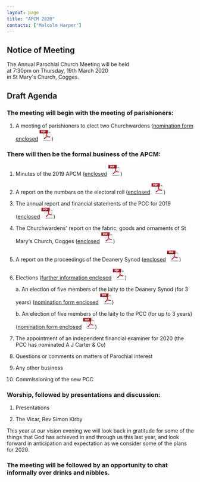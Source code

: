 ```yaml
---
layout: page
title: "APCM 2020"
contacts: ["Malcolm Harper"]
---
```

## Notice of Meeting

The Annual Parochial Church Meeting will be held<br>
at 7:30pm on Thursday, 19th March 2020<br>
in St Mary's Church, Cogges.

## Draft Agenda

### The meeting will begin with the meeting of parishioners:

1. A meeting of parishioners to elect two Churchwardens
([nomination form enclosed](/documents/apcm/2020/Nomination%20for%20Churchwarden.pdf "Opens link to the 'Nomination for Churchwarden' pdf document.") ![PDF](/images/pdficon_large.png))


### There will then be the formal business of the APCM:

1. Minutes of the 2019 APCM
([enclosed](/documents/apcm/2019/Apcm19_minutes.pdf "Opens link to the 'Apcm19_minutes' pdf document.") ![PDF](/images/pdficon_large.png))

2. A report on the numbers on the electoral roll
([enclosed](/documents/apcm/2020/Electoral%20Roll%20Report%202020.pdf "Opens link to the 'Electoral Roll Report 2020' pdf document.") ![PDF](/images/pdficon_large.png))

3. The annual report and financial statements of the PCC for 2019
([enclosed](/documents/apcm/2020/AR+FS_2019.pdf "Opens link to the 'AR+FS_2019' pdf document.") ![PDF](/images/pdficon_large.png))

4. The Churchwardens' report on the fabric, goods and ornaments of St Mary's Church, Cogges
([enclosed](/documents/apcm/2020/2020%20APCM%20CW%20Report%20Fabric%20Goods%20and%20Ornaments.pdf "Opens link to the '2020 APCM CW Report Fabric Goods and Ornaments' pdf document.") ![PDF](/images/pdficon_large.png))

5. A report on the proceedings of the Deanery Synod
([enclosed](/documents/apcm/2020/Deanery%20Synod%20Annual%20Report_APCM_2020.pdf "Opens link to the 'Deanery Synod Annual Report_APCM_2020' pdf document.") ![PDF](/images/pdficon_large.png))

6. Elections ([further information enclosed](/documents/apcm/2020/PCC%20Contract%202020.pdf "Opens link to the 'PCC Contract 2020' pdf document.") ![PDF](/images/pdficon_large.png))

   a.  An election of five members of the laity to the Deanery Synod (for 3 years) ([nomination form enclosed](/documents/apcm/2020/Nomination%20for%20Synod.pdf "Opens link to the 'Nomination for Synod' pdf document.") ![PDF](/images/pdficon_large.png)) 

   b.  An election of five members of the laity to the PCC (for up to 3 years) ([nomination form enclosed](/documents/apcm/2020/Nomination%20for%20PCC.pdf "Opens link to the 'Nomination for PCC' pdf document.") ![PDF](/images/pdficon_large.png)) 

7. The appointment of an independent financial examiner for 2020 (the PCC has nominated A J Carter & Co)

8. Questions or comments on matters of Parochial interest

9. Any other business

10. Commissioning of the new PCC

### Worship, followed by presentations and discussion:

1. Presentations<br>

2. The Vicar, Rev Simon Kirby<br>

This year at our vision evening we will look back in gratitude for some of the things that God has achieved in and through us this last year, and look forward in anticipation and expectation as we consider some of the plans for 2020. 

### The meeting will be followed by an opportunity to chat informally over drinks and nibbles.

<br><br>

